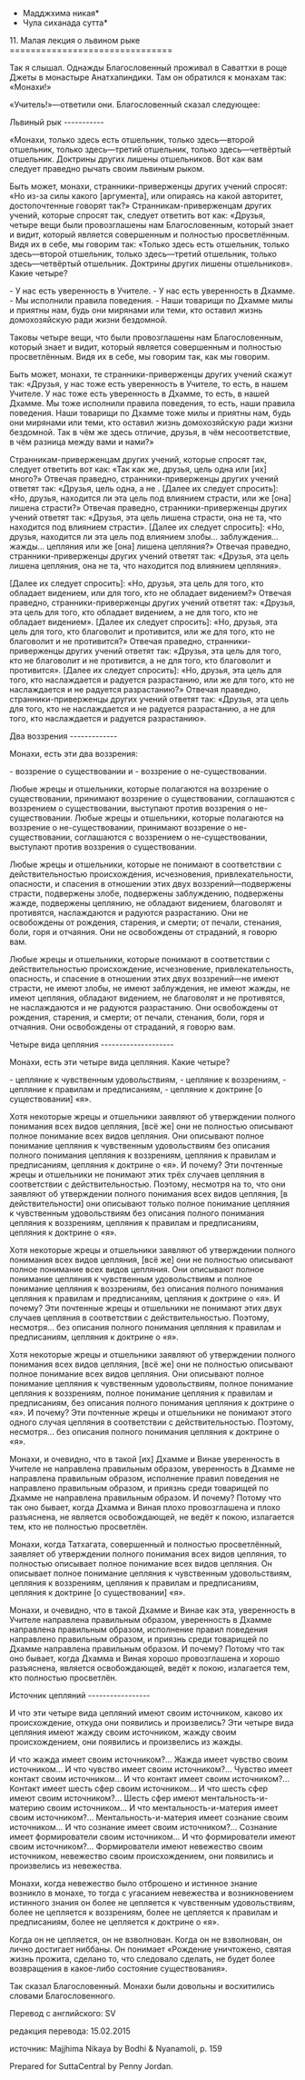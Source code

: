 * Мадджхима никая*
* Чула сиханада сутта*

11\. Малая лекция о львином рыке
\=\=\=\=\=\=\=\=\=\=\=\=\=\=\=\=\=\=\=\=\=\=\=\=\=\=\=\=\=\=\=

Так я слышал\. Однажды Благословенный проживал в Саваттхи в роще Джеты в монастыре Анатхапиндики\. Там он обратился к монахам так: «Монахи\!»

«Учитель\!»—ответили они\. Благословенный сказал следующее:

Львиный рык
\-\-\-\-\-\-\-\-\-\-\-

«Монахи, только здесь есть отшельник, только здесь—второй отшельник, только здесь—третий отшельник, только здесь—четвёртый отшельник\. Доктрины других лишены отшельников\. Вот как вам следует праведно рычать своим львиным рыком\.

Быть может, монахи, странники\-приверженцы других учений спросят: «Но из\-за силы какого \[аргумента\], или опираясь на какой авторитет, достопочтенные говорят так?» Странникам\-приверженцам других учений, которые спросят так, следует ответить вот как: «Друзья, четыре вещи были провозглашены нам Благословенным, который знает и видит, который является совершенным и полностью просветлённым\. Видя их в себе, мы говорим так: «Только здесь есть отшельник, только здесь—второй отшельник, только здесь—третий отшельник, только здесь—четвёртый отшельник\. Доктрины других лишены отшельников»\. Какие четыре?

\- У нас есть уверенность в Учителе\.
\- У нас есть уверенность в Дхамме\.
\- Мы исполнили правила поведения\.
\- Наши товарищи по Дхамме милы и приятны нам, будь они мирянами или теми, кто оставил жизнь домохозяйскую ради жизни бездомной\.

Таковы четыре вещи, что были провозглашены нам Благословенным, который знает и видит, который является совершенным и полностью просветлённым\. Видя их в себе, мы говорим так, как мы говорим\.

Быть может, монахи, те странники\-приверженцы других учений скажут так: «Друзья, у нас тоже есть уверенность в Учителе, то есть, в нашем Учителе\. У нас тоже есть уверенность в Дхамме, то есть, в нашей Дхамме\. Мы тоже исполнили правила поведения, то есть, наши правила поведения\. Наши товарищи по Дхамме тоже милы и приятны нам, будь они мирянами или теми, кто оставил жизнь домохозяйскую ради жизни бездомной\. Так в чём же здесь отличие, друзья, в чём несоответствие, в чём разница между вами и нами?»

Странникам\-приверженцам других учений, которые спросят так, следует ответить вот как: «Так как же, друзья, цель одна или \[их\] много?» Отвечая праведно, странники\-приверженцы других учений ответят так: «Друзья, цель одна, а не \. \[Далее их следует спросить\]: «Но, друзья, находится ли эта цель под влиянием страсти, или же \[она\] лишена страсти?» Отвечая праведно, странники\-приверженцы других учений ответят так: «Друзья, эта цель лишена страсти, она не та, что находится под влиянием страсти»\. \[Далее их следует спросить\]: «Но, друзья, находится ли эта цель под влиянием злобы… заблуждения… жажды… цепляния или же \[она\] лишена цепляния?» Отвечая праведно, странники\-приверженцы других учений ответят так: «Друзья, эта цель лишена цепляния, она не та, что находится под влиянием цепляния»\.

\[Далее их следует спросить\]: «Но, друзья, эта цель для того, кто обладает видением, или для того, кто не обладает видением?» Отвечая праведно, странники\-приверженцы других учений ответят так: «Друзья, эта цель для того, кто обладает видением, а не для того, кто не обладает видением»\. \[Далее их следует спросить\]: «Но, друзья, эта цель для того, кто благоволит и противится, или же для того, кто не благоволит и не противится?» Отвечая праведно, странники\-приверженцы других учений ответят так: «Друзья, эта цель для того, кто не благоволит и не противится, а не для того, кто благоволит и противится»\. \[Далее их следует спросить\]: «Но, друзья, эта цель для того, кто наслаждается и радуется разрастанию, или же для того, кто не наслаждается и не радуется разрастанию?» Отвечая праведно, странники\-приверженцы других учений ответят так: «Друзья, эта цель для того, кто не наслаждается и не радуется разрастанию, а не для того, кто наслаждается и радуется разрастанию»\.

Два воззрения
\-\-\-\-\-\-\-\-\-\-\-\-\-

Монахи, есть эти два воззрения:

\- воззрение о существовании и
\- воззрение о не\-существовании\.

Любые жрецы и отшельники, которые полагаются на воззрение о существовании, принимают воззрение о существовании, соглашаются с воззрением о существовании, выступают против воззрения о не\-существовании\. Любые жрецы и отшельники, которые полагаются на воззрение о не\-существовании, принимают воззрение о не\-существовании, соглашаются с воззрением о не\-существовании, выступают против воззрения о существовании\.

Любые жрецы и отшельники, которые не понимают в соответствии с действительностью происхождения, исчезновения, привлекательности, опасности, и спасения в отношении этих двух воззрений—подвержены страсти, подвержены злобе, подвержены заблуждению, подвержены жажде, подвержены цеплянию, не обладают видением, благоволят и противятся, наслаждаются и радуются разрастанию\. Они не освобождены от рождения, старения, и смерти; от печали, стенания, боли, горя и отчаяния\. Они не освобождены от страданий, я говорю вам\.

Любые жрецы и отшельники, которые понимают в соответствии с действительностью происхождение, исчезновение, привлекательность, опасность, и спасение в отношении этих двух воззрений—не имеют страсти, не имеют злобы, не имеют заблуждения, не имеют жажды, не имеют цепляния, обладают видением, не благоволят и не противятся, не наслаждаются и не радуются разрастанию\. Они освобождены от рождения, старения, и смерти; от печали, стенания, боли, горя и отчаяния\. Они освобождены от страданий, я говорю вам\.

Четыре вида цепляния
\-\-\-\-\-\-\-\-\-\-\-\-\-\-\-\-\-\-\-\-

Монахи, есть эти четыре вида цепляния\. Какие четыре?

\- цепляние к чувственным удовольствиям,
\- цепляние к воззрениям,
\- цепляние к правилам и предписаниям,
\- цепляние к доктрине \[о существовании\] «я»\.

Хотя некоторые жрецы и отшельники заявляют об утверждении полного понимания всех видов цепляния, \[всё же\] они не полностью описывают полное понимание всех видов цепляния\. Они описывают полное понимание цепляния к чувственным удовольствиям без описания полного понимания цепляния к воззрениям, цепляния к правилам и предписаниям, цепляния к доктрине о «я»\. И почему? Эти почтенные жрецы и отшельники не понимают этих трёх случаев цепляния в соответствии с действительностью\. Поэтому, несмотря на то, что они заявляют об утверждении полного понимания всех видов цепляния, \[в действительности\] они описывают только полное понимание цепляния к чувственным удовольствиям без описания полного понимания цепляния к воззрениям, цепляния к правилам и предписаниям, цепляния к доктрине о «я»\.

Хотя некоторые жрецы и отшельники заявляют об утверждении полного понимания всех видов цепляния, \[всё же\] они не полностью описывают полное понимание всех видов цепляния\. Они описывают полное понимание цепляния к чувственным удовольствиям и полное понимание цепляния к воззрениям, без описания полного понимания цепляния к правилам и предписаниям, цепляния к доктрине о «я»\. И почему? Эти почтенные жрецы и отшельники не понимают этих двух случаев цепляния в соответствии с действительностью\. Поэтому, несмотря… без описания полного понимания цепляния к правилам и предписаниям, цепляния к доктрине о «я»\.

Хотя некоторые жрецы и отшельники заявляют об утверждении полного понимания всех видов цепляния, \[всё же\] они не полностью описывают полное понимание всех видов цепляния\. Они описывают полное понимание цепляния к чувственным удовольствиям, полное понимание цепляния к воззрениям, полное понимание цепляния к правилам и предписаниям, без описания полного понимания цепляния к доктрине о «я»\. И почему? Эти почтенные жрецы и отшельники не понимают этого одного случая цепляния в соответствии с действительностью\. Поэтому, несмотря… без описания полного понимания цепляния к доктрине о «я»\.

Монахи, и очевидно, что в такой \[их\] Дхамме и Винае уверенность в Учителе не направлена правильным образом, уверенность в Дхамме не направлена правильным образом, исполнение правил поведения не направлено правильным образом, и приязнь среди товарищей по Дхамме не направлена правильным образом\. И почему? Потому что так оно бывает, когда Дхамма и Виная плохо провозглашена и плохо разъяснена, не является освобождающей, не ведёт к покою, излагается тем, кто не полностью просветлён\.

Монахи, когда Татхагата, совершенный и полностью просветлённый, заявляет об утверждении полного понимания всех видов цепляния, то полностью описывает полное понимание всех видов цепляния\. Он описывает полное понимание цепляния к чувственным удовольствиям, цепляния к воззрениям, цепляния к правилам и предписаниям, цепляния к доктрине \[о существовании\] «я»\.

Монахи, и очевидно, что в такой Дхамме и Винае как эта, уверенность в Учителе направлена правильным образом, уверенность в Дхамме направлена правильным образом, исполнение правил поведения направлено правильным образом, и приязнь среди товарищей по Дхамме направлена правильным образом\. И почему? Потому что так оно бывает, когда Дхамма и Виная хорошо провозглашена и хорошо разъяснена, является освобождающей, ведёт к покою, излагается тем, кто полностью просветлён\.

Источник цепляний
\-\-\-\-\-\-\-\-\-\-\-\-\-\-\-\-\-

И что эти четыре вида цепляний имеют своим источником, каково их происхождение, откуда они появились и произвелись? Эти четыре вида цепляния имеют жажду своим источником, жажду своим происхождением, они появились и произвелись из жажды\.

И что жажда имеет своим источником?… Жажда имеет чувство своим источником… И что чувство имеет своим источником?… Чувство имеет контакт своим источником… И что контакт имеет своим источником?… Контакт имеет шесть сфер своим источником… И что шесть сфер имеют своим источником?… Шесть сфер имеют ментальность\-и\-материю своим источником… И что ментальность\-и\-материя имеет своим источником?… Ментальность\-и\-материя имеет сознание своим источником… И что сознание имеет своим источником?… Сознание имеет формирователи своим источником… И что формирователи имеют своим источником?… Формирователи имеют невежество своим источником, невежество своим происхождением, они появились и произвелись из невежества\.

Монахи, когда невежество было отброшено и истинное знание возникло в монахе, то тогда с угасанием невежества и возникновением истинного знания он более не цепляется к чувственным удовольствиям, более не цепляется к воззрениям, более не цепляется к правилам и предписаниям, более не цепляется к доктрине о «я»\.

Когда он не цепляется, он не взволнован\. Когда он не взволнован, он лично достигает ниббаны\. Он понимает «Рождение уничтожено, святая жизнь прожита, сделано то, что следовало сделать, не будет более возвращения в какое\-либо состояние существования»\.

Так сказал Благословенный\. Монахи были довольны и восхитились словами Благословенного\.

Перевод с английского: SV

редакция перевода: 15\.02\.2015

источник: Majjhima Nikaya by Bodhi & Nyanamoli, p\. 159

Prepared for SuttaCentral by Penny Jordan\.